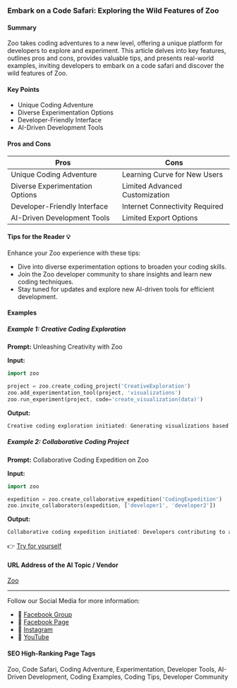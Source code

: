 ### Embark on a Code Safari: Exploring the Wild Features of Zoo

#### Summary
Zoo takes coding adventures to a new level, offering a unique platform for developers to explore and experiment. This article delves into key features, outlines pros and cons, provides valuable tips, and presents real-world examples, inviting developers to embark on a code safari and discover the wild features of Zoo.

#### Key Points
- Unique Coding Adventure
- Diverse Experimentation Options
- Developer-Friendly Interface
- AI-Driven Development Tools

#### Pros and Cons

| Pros                              | Cons                              |
|-----------------------------------|-----------------------------------|
| Unique Coding Adventure           | Learning Curve for New Users      |
| Diverse Experimentation Options   | Limited Advanced Customization    |
| Developer-Friendly Interface      | Internet Connectivity Required   |
| AI-Driven Development Tools       | Limited Export Options            |

#### Tips for the Reader 💡
Enhance your Zoo experience with these tips:
- Dive into diverse experimentation options to broaden your coding skills.
- Join the Zoo developer community to share insights and learn new coding techniques.
- Stay tuned for updates and explore new AI-driven tools for efficient development.

#### Examples

##### Example 1: Creative Coding Exploration
**Prompt:** Unleashing Creativity with Zoo

**Input:**
```dart
import zoo

project = zoo.create_coding_project('CreativeExploration')
zoo.add_experimentation_tool(project, 'visualizations')
zoo.run_experiment(project, code='create_visualization(data)')
```

**Output:**
```dart
Creative coding exploration initiated: Generating visualizations based on provided data.
```

##### Example 2: Collaborative Coding Project
**Prompt:** Collaborative Coding Expedition on Zoo

**Input:**
```dart
import zoo

expedition = zoo.create_collaborative_expedition('CodingExpedition')
zoo.invite_collaborators(expedition, ['developer1', 'developer2'])
```

**Output:**
```dart
Collaborative coding expedition initiated: Developers contributing to a shared coding project.
```

👉 [Try for yourself](https://zoo.replicate.dev/)

#### URL Address of the AI Topic / Vendor
[Zoo](https://zoo.replicate.dev/)

---

Follow our Social Media for more information:

- 📘 [Facebook Group](https://www.facebook.com/groups/trionxai)
- 📄 [Facebook Page](https://www.facebook.com/ai.trionxai)
- 📸 [Instagram](https://www.instagram.com/trionxai/)
- 🎥 [YouTube](https://www.youtube.com/@robotdocs/)

#### SEO High-Ranking Page Tags
Zoo, Code Safari, Coding Adventure, Experimentation, Developer Tools, AI-Driven Development, Coding Examples, Coding Tips, Developer Community